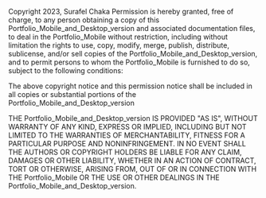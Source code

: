  Copyright 2023, Surafel Chaka 
Permission is hereby granted, free of charge, to any person obtaining a copy of this Portfolio_Mobile_and_Desktop_version and associated documentation files, to deal in the Portfolio_Mobile without restriction, including without limitation the rights to use, copy, modify, merge, publish, distribute, sublicense, and/or sell copies of the Portfolio_Mobile_and_Desktop_version, and to permit persons to whom the Portfolio_Mobile is furnished to do so, subject to the following conditions:

The above copyright notice and this permission notice shall be included in all copies or substantial portions of the Portfolio_Mobile_and_Desktop_version

THE Portfolio_Mobile_and_Desktop_version IS PROVIDED "AS IS", WITHOUT WARRANTY OF ANY KIND, EXPRESS OR IMPLIED, INCLUDING BUT NOT LIMITED TO THE WARRANTIES OF MERCHANTABILITY, FITNESS FOR A PARTICULAR PURPOSE AND NONINFRINGEMENT. IN NO EVENT SHALL THE AUTHORS OR COPYRIGHT HOLDERS BE LIABLE FOR ANY CLAIM, DAMAGES OR OTHER LIABILITY, WHETHER IN AN ACTION OF CONTRACT, TORT OR OTHERWISE, ARISING FROM, OUT OF OR IN CONNECTION WITH THE Portfolio_Mobile OR THE USE OR OTHER DEALINGS IN THE Portfolio_Mobile_and_Desktop_version.
